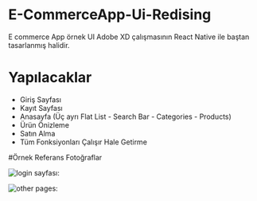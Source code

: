 # E-CommerceApp-Ui-Redising

E commerce App örnek UI Adobe XD çalışmasının React Native ile baştan tasarlanmış halidir.


# Yapılacaklar

* Giriş Sayfası
* Kayıt Sayfası
* Anasayfa (Üç ayrı Flat List - Search Bar - Categories - Products)
* Ürün Önizleme
* Satın Alma 
* Tüm Fonksiyonları Çalışır Hale Getirme

#Örnek Referans Fotoğraflar

![login sayfası:](https://www.hizliresim.com/1qgwsd4)

![other pages:](https://www.hizliresim.com/44aver3)
